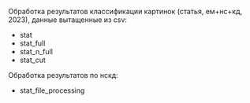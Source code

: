 Обработка результатов классификации картинок (статья, ем+нс+кд, 2023), данные вытащенные из csv:
 - stat
 - stat_full
 - stat_n_full
 - stat_cut

Обработка результатов по нскд:
 - stat_file_processing
   
